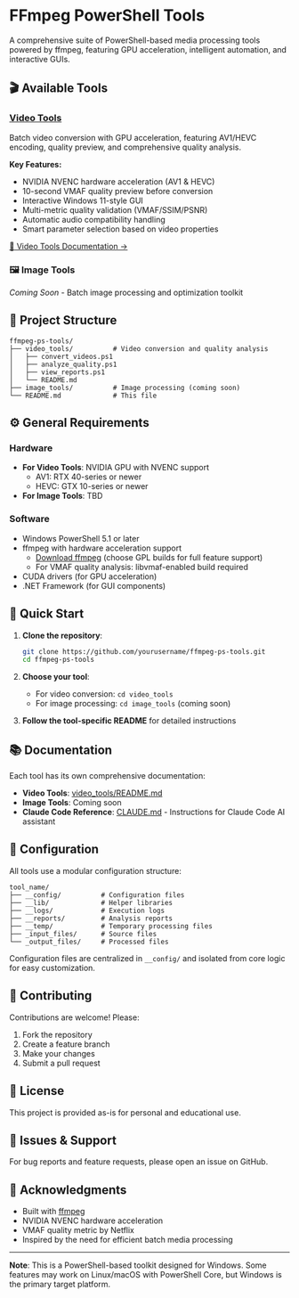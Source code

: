# FFmpeg PowerShell Tools

A comprehensive suite of PowerShell-based media processing tools powered by ffmpeg, featuring GPU acceleration, intelligent automation, and interactive GUIs.

## 🎬 Available Tools

### [Video Tools](./video_tools/)
Batch video conversion with GPU acceleration, featuring AV1/HEVC encoding, quality preview, and comprehensive quality analysis.

**Key Features:**
- NVIDIA NVENC hardware acceleration (AV1 & HEVC)
- 10-second VMAF quality preview before conversion
- Interactive Windows 11-style GUI
- Multi-metric quality validation (VMAF/SSIM/PSNR)
- Automatic audio compatibility handling
- Smart parameter selection based on video properties

[📖 Video Tools Documentation →](./video_tools/readme.md)

### 🖼️ Image Tools
*Coming Soon* - Batch image processing and optimization toolkit

## 📁 Project Structure

```
ffmpeg-ps-tools/
├── video_tools/          # Video conversion and quality analysis
│   ├── convert_videos.ps1
│   ├── analyze_quality.ps1
│   ├── view_reports.ps1
│   └── README.md
├── image_tools/          # Image processing (coming soon)
└── README.md             # This file
```

## ⚙️ General Requirements

### Hardware
- **For Video Tools**: NVIDIA GPU with NVENC support
  - AV1: RTX 40-series or newer
  - HEVC: GTX 10-series or newer
- **For Image Tools**: TBD

### Software
- Windows PowerShell 5.1 or later
- ffmpeg with hardware acceleration support
  - [Download ffmpeg](https://github.com/BtbN/FFmpeg-Builds/releases) (choose GPL builds for full feature support)
  - For VMAF quality analysis: libvmaf-enabled build required
- CUDA drivers (for GPU acceleration)
- .NET Framework (for GUI components)

## 🚀 Quick Start

1. **Clone the repository**:
   ```bash
   git clone https://github.com/yourusername/ffmpeg-ps-tools.git
   cd ffmpeg-ps-tools
   ```

2. **Choose your tool**:
   - For video conversion: `cd video_tools`
   - For image processing: `cd image_tools` (coming soon)

3. **Follow the tool-specific README** for detailed instructions

## 📚 Documentation

Each tool has its own comprehensive documentation:

- **Video Tools**: [video_tools/README.md](./video_tools/README.md)
- **Image Tools**: Coming soon
- **Claude Code Reference**: [CLAUDE.md](./CLAUDE.md) - Instructions for Claude Code AI assistant

## 🔧 Configuration

All tools use a modular configuration structure:

```
tool_name/
├── __config/          # Configuration files
├── __lib/             # Helper libraries
├── __logs/            # Execution logs
├── __reports/         # Analysis reports
├── __temp/            # Temporary processing files
├── _input_files/      # Source files
└── _output_files/     # Processed files
```

Configuration files are centralized in `__config/` and isolated from core logic for easy customization.

## 🤝 Contributing

Contributions are welcome! Please:
1. Fork the repository
2. Create a feature branch
3. Make your changes
4. Submit a pull request

## 📝 License

This project is provided as-is for personal and educational use.

## 🐛 Issues & Support

For bug reports and feature requests, please open an issue on GitHub.

## 🙏 Acknowledgments

- Built with [ffmpeg](https://ffmpeg.org/)
- NVIDIA NVENC hardware acceleration
- VMAF quality metric by Netflix
- Inspired by the need for efficient batch media processing

---

**Note**: This is a PowerShell-based toolkit designed for Windows. Some features may work on Linux/macOS with PowerShell Core, but Windows is the primary target platform.
